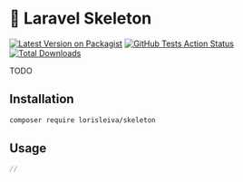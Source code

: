 # 🦴 Laravel Skeleton

[![Latest Version on Packagist](https://img.shields.io/packagist/v/lorisleiva/skeleton.svg)](https://packagist.org/packages/lorisleiva/skeleton)
[![GitHub Tests Action Status](https://img.shields.io/github/workflow/status/lorisleiva/skeleton/Tests?label=tests)](https://github.com/lorisleiva/skeleton/actions?query=workflow%3ATests+branch%3Amain)
[![Total Downloads](https://img.shields.io/packagist/dt/lorisleiva/skeleton.svg)](https://packagist.org/packages/lorisleiva/skeleton)

TODO

## Installation

```bash
composer require lorisleiva/skeleton
```

## Usage

``` php
//
```
